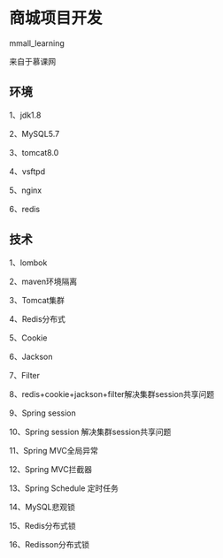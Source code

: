 # 商城项目开发
mmall_learning

来自于慕课网

## 环境
1、jdk1.8

2、MySQL5.7

3、tomcat8.0

4、vsftpd

5、nginx

6、redis

## 技术
1、lombok

2、maven环境隔离

3、Tomcat集群

4、Redis分布式

5、Cookie

6、Jackson

7、Filter

8、redis+cookie+jackson+filter解决集群session共享问题

9、Spring session

10、Spring session 解决集群session共享问题

11、Spring MVC全局异常

12、Spring MVC拦截器

13、Spring Schedule 定时任务

14、MySQL悲观锁

15、Redis分布式锁

16、Redisson分布式锁


